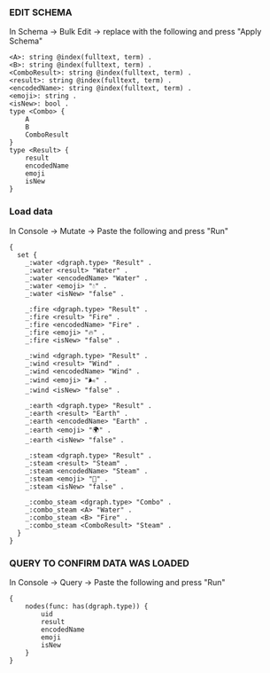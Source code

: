 ### EDIT SCHEMA
In Schema -> Bulk Edit -> replace with the following and press "Apply Schema"

```
<A>: string @index(fulltext, term) .
<B>: string @index(fulltext, term) .
<ComboResult>: string @index(fulltext, term) .
<result>: string @index(fulltext, term) .
<encodedName>: string @index(fulltext, term) .
<emoji>: string .
<isNew>: bool .
type <Combo> {
	A
	B
	ComboResult
}
type <Result> {
	result
	encodedName
	emoji
	isNew
}
```

### Load data
In Console -> Mutate -> Paste the following and press "Run"
```
{
  set {
    _:water <dgraph.type> "Result" .
    _:water <result> "Water" .
    _:water <encodedName> "Water" .
    _:water <emoji> "💧" .
    _:water <isNew> "false" .

    _:fire <dgraph.type> "Result" .
    _:fire <result> "Fire" .
    _:fire <encodedName> "Fire" .
    _:fire <emoji> "🔥" .
    _:fire <isNew> "false" .

  	_:wind <dgraph.type> "Result" .
    _:wind <result> "Wind" .
    _:wind <encodedName> "Wind" .
    _:wind <emoji> "🌬️" .
    _:wind <isNew> "false" .

  	_:earth <dgraph.type> "Result" .
    _:earth <result> "Earth" .
    _:earth <encodedName> "Earth" .
    _:earth <emoji> "🌍" .
    _:earth <isNew> "false" .

  	_:steam <dgraph.type> "Result" .
    _:steam <result> "Steam" .
    _:steam <encodedName> "Steam" .
    _:steam <emoji> "💨" .
    _:steam <isNew> "false" .

  	_:combo_steam <dgraph.type> "Combo" .
    _:combo_steam <A> "Water" .
    _:combo_steam <B> "Fire" .
    _:combo_steam <ComboResult> "Steam" .
  }
}
```

### QUERY TO CONFIRM DATA WAS LOADED
In Console -> Query -> Paste the following and press "Run"
```
{
    nodes(func: has(dgraph.type)) {
        uid
        result
        encodedName
        emoji
        isNew
    }
}
```
